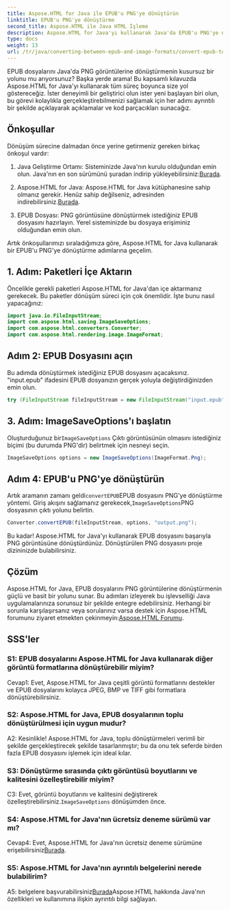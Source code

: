```yaml
---
title: Aspose.HTML for Java ile EPUB'u PNG'ye dönüştürün
linktitle: EPUB'u PNG'ye dönüştürme
second_title: Aspose.HTML ile Java HTML İşleme
description: Aspose.HTML for Java'yı kullanarak Java'da EPUB'u PNG'ye nasıl dönüştüreceğinizi öğrenin. Sorunsuz dönüşüm için adım adım kılavuz.
type: docs
weight: 13
url: /tr/java/converting-between-epub-and-image-formats/convert-epub-to-png/
---
```

EPUB dosyalarını Java'da PNG görüntülerine dönüştürmenin kusursuz bir yolunu mu arıyorsunuz? Başka yerde arama! Bu kapsamlı kılavuzda Aspose.HTML for Java'yı kullanarak tüm süreç boyunca size yol göstereceğiz. İster deneyimli bir geliştirici olun ister yeni başlayan biri olun, bu görevi kolaylıkla gerçekleştirebilmenizi sağlamak için her adımı ayrıntılı bir şekilde açıklayarak açıklamalar ve kod parçacıkları sunacağız.

## Önkoşullar

Dönüşüm sürecine dalmadan önce yerine getirmeniz gereken birkaç önkoşul vardır:

1.  Java Geliştirme Ortamı: Sisteminizde Java'nın kurulu olduğundan emin olun. Java'nın en son sürümünü şuradan indirip yükleyebilirsiniz:[Burada](https://www.oracle.com/java/technologies/javase-downloads.html).

2. Aspose.HTML for Java: Aspose.HTML for Java kütüphanesine sahip olmanız gerekir. Henüz sahip değilseniz, adresinden indirebilirsiniz.[Burada](https://releases.aspose.com/html/java/).

3. EPUB Dosyası: PNG görüntüsüne dönüştürmek istediğiniz EPUB dosyasını hazırlayın. Yerel sisteminizde bu dosyaya erişiminiz olduğundan emin olun.

Artık önkoşullarımızı sıraladığımıza göre, Aspose.HTML for Java kullanarak bir EPUB'u PNG'ye dönüştürme adımlarına geçelim.

## 1. Adım: Paketleri İçe Aktarın

Öncelikle gerekli paketleri Aspose.HTML for Java'dan içe aktarmanız gerekecek. Bu paketler dönüşüm süreci için çok önemlidir. İşte bunu nasıl yapacağınız:

```java
import java.io.FileInputStream;
import com.aspose.html.saving.ImageSaveOptions;
import com.aspose.html.converters.Converter;
import com.aspose.html.rendering.image.ImageFormat;
```

## Adım 2: EPUB Dosyasını açın

Bu adımda dönüştürmek istediğiniz EPUB dosyasını açacaksınız. "input.epub" ifadesini EPUB dosyanızın gerçek yoluyla değiştirdiğinizden emin olun.

```java
try (FileInputStream fileInputStream = new FileInputStream("input.epub")) {
```

## 3. Adım: ImageSaveOptions'ı başlatın

 Oluşturduğunuz bir`ImageSaveOptions` Çıktı görüntüsünün olmasını istediğiniz biçimi (bu durumda PNG'dir) belirtmek için nesneyi seçin.

```java
ImageSaveOptions options = new ImageSaveOptions(ImageFormat.Png);
```

## Adım 4: EPUB'u PNG'ye dönüştürün

 Artık aramanın zamanı geldi`convertEPUB`EPUB dosyasını PNG'ye dönüştürme yöntemi. Giriş akışını sağlamanız gerekecek,`ImageSaveOptions`PNG dosyasının çıktı yolunu belirtin.

```java
Converter.convertEPUB(fileInputStream, options, "output.png");
```

Bu kadar! Aspose.HTML for Java'yı kullanarak EPUB dosyasını başarıyla PNG görüntüsüne dönüştürdünüz. Dönüştürülen PNG dosyasını proje dizininizde bulabilirsiniz.

## Çözüm
 Aspose.HTML for Java, EPUB dosyalarını PNG görüntülerine dönüştürmenin güçlü ve basit bir yolunu sunar. Bu adımları izleyerek bu işlevselliği Java uygulamalarınıza sorunsuz bir şekilde entegre edebilirsiniz. Herhangi bir sorunla karşılaşırsanız veya sorularınız varsa destek için Aspose.HTML forumunu ziyaret etmekten çekinmeyin:[Aspose.HTML Forumu](https://forum.aspose.com/).

## SSS'ler

### S1: EPUB dosyalarını Aspose.HTML for Java kullanarak diğer görüntü formatlarına dönüştürebilir miyim?

Cevap1: Evet, Aspose.HTML for Java çeşitli görüntü formatlarını destekler ve EPUB dosyalarını kolayca JPEG, BMP ve TIFF gibi formatlara dönüştürebilirsiniz.

### S2: Aspose.HTML for Java, EPUB dosyalarının toplu dönüştürülmesi için uygun mudur?
   
A2: Kesinlikle! Aspose.HTML for Java, toplu dönüştürmeleri verimli bir şekilde gerçekleştirecek şekilde tasarlanmıştır; bu da onu tek seferde birden fazla EPUB dosyasını işlemek için ideal kılar.

### S3: Dönüştürme sırasında çıktı görüntüsü boyutlarını ve kalitesini özelleştirebilir miyim?

 C3: Evet, görüntü boyutlarını ve kalitesini değiştirerek özelleştirebilirsiniz.`ImageSaveOptions` dönüşümden önce. 

### S4: Aspose.HTML for Java'nın ücretsiz deneme sürümü var mı?

 Cevap4: Evet, Aspose.HTML for Java'nın ücretsiz deneme sürümüne erişebilirsiniz[Burada](https://releases.aspose.com/).

### S5: Aspose.HTML for Java'nın ayrıntılı belgelerini nerede bulabilirim?

 A5: belgelere başvurabilirsiniz[Burada](https://reference.aspose.com/html/java/)Aspose.HTML hakkında Java'nın özellikleri ve kullanımına ilişkin ayrıntılı bilgi sağlayan.